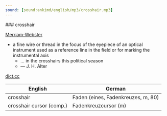 ```yaml
---
sound: [sound:ankimd/english/mp3/crosshair.mp3]
---
```


\### crosshair

[Merriam-Webster](https://www.merriam-webster.com/dictionary/crosshair)

- a fine wire or thread in the focus of the eyepiece of an optical instrument used as a reference line in the field or for marking the instrumental axis
    - … in the crosshairs this political season
    - — J. H. Alter

[dict.cc](https://www.dict.cc/crosshair)

| English        | German       |
| -------------- | ------------ |
| crosshair | Faden (eines, Fadenkreuzes, m, 80) |
| crosshair cursor (comp.) | Fadenkreuzcursor (m) |
